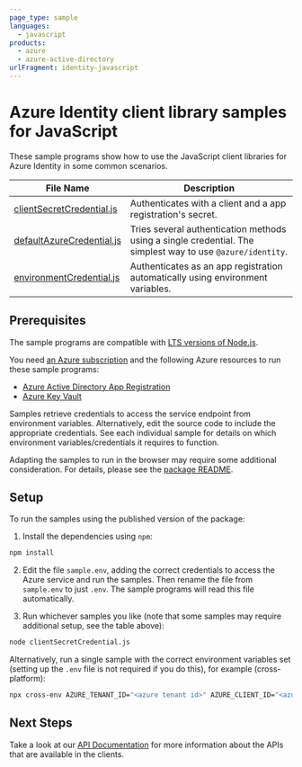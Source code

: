 ```yaml
---
page_type: sample
languages:
  - javascript
products:
  - azure
  - azure-active-directory
urlFragment: identity-javascript
---
```


# Azure Identity client library samples for JavaScript

These sample programs show how to use the JavaScript client libraries for Azure Identity in some common scenarios.

| **File Name**                                       | **Description**                                                                                            |
| --------------------------------------------------- | ---------------------------------------------------------------------------------------------------------- |
| [clientSecretCredential.js][clientsecretcredential] | Authenticates with a client and a app registration's secret.                                               |
| [defaultAzureCredential.js][defaultazurecredential] | Tries several authentication methods using a single credential. The simplest way to use `@azure/identity`. |
| [environmentCredential.js][environmentcredential]   | Authenticates as an app registration automatically using environment variables.                            |

## Prerequisites

The sample programs are compatible with [LTS versions of Node.js](https://nodejs.org/about/releases/).

You need [an Azure subscription][freesub] and the following Azure resources to run these sample programs:

- [Azure Active Directory App Registration][createinstance_azureactivedirectoryappregistration]
- [Azure Key Vault][createinstance_azurekeyvault]

Samples retrieve credentials to access the service endpoint from environment variables. Alternatively, edit the source code to include the appropriate credentials. See each individual sample for details on which environment variables/credentials it requires to function.

Adapting the samples to run in the browser may require some additional consideration. For details, please see the [package README][package].

## Setup

To run the samples using the published version of the package:

1. Install the dependencies using `npm`:

```bash
npm install
```

2. Edit the file `sample.env`, adding the correct credentials to access the Azure service and run the samples. Then rename the file from `sample.env` to just `.env`. The sample programs will read this file automatically.

3. Run whichever samples you like (note that some samples may require additional setup, see the table above):

```bash
node clientSecretCredential.js
```

Alternatively, run a single sample with the correct environment variables set (setting up the `.env` file is not required if you do this), for example (cross-platform):

```bash
npx cross-env AZURE_TENANT_ID="<azure tenant id>" AZURE_CLIENT_ID="<azure client id>" AZURE_CLIENT_SECRET="<azure client secret>" node clientSecretCredential.js
```

## Next Steps

Take a look at our [API Documentation][apiref] for more information about the APIs that are available in the clients.

[clientsecretcredential]: https://github.com/Azure/azure-sdk-for-js/blob/main/sdk/identity/identity/samples/v2/javascript/clientSecretCredential.js
[defaultazurecredential]: https://github.com/Azure/azure-sdk-for-js/blob/main/sdk/identity/identity/samples/v2/javascript/defaultAzureCredential.js
[environmentcredential]: https://github.com/Azure/azure-sdk-for-js/blob/main/sdk/identity/identity/samples/v2/javascript/environmentCredential.js
[apiref]: https://docs.microsoft.com/javascript/api/@azure/identity
[freesub]: https://azure.microsoft.com/free/
[createinstance_azureactivedirectoryappregistration]: https://docs.microsoft.com/azure/active-directory/develop/quickstart-register-app
[createinstance_azurekeyvault]: https://docs.microsoft.com/azure/key-vault/quick-create-portal
[package]: https://github.com/Azure/azure-sdk-for-js/tree/main/sdk/identity/identity/README.md
